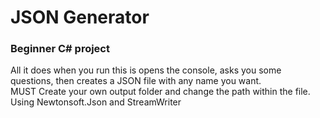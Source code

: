 # JSON Generator
### Beginner C# project
All it does when you run this is opens the console, asks you some questions, then creates a JSON file with any name you want. <br>
MUST Create your own output folder and change the path within the file. 
Using Newtonsoft.Json and StreamWriter